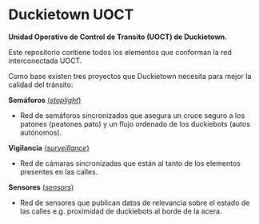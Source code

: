 # Duckietown UOCT

**Unidad Operativo de Control de Transito (UOCT) de Duckietown.**

Este repositorio contiene todos los elementos que conforman la red interconectada UOCT.

Como base existen tres proyectos que Duckietown necesita para mejor la calidad del tránsito:

**Semáforos** [(_stoplight_)](https://github.com/tomvillegasm/duckietown-uoct/tree/master/catkin_ws/src/stoplight)
* Red de semáforos sincronizados que asegura un cruce seguro a los patones (peatones pato) y un flujo ordenado de los duckiebots (autos autónomos).

**Vigilancia** [(_surveillance_)](https://github.com/tomvillegasm/duckietown-uoct/tree/master/catkin_ws/src/surveillance)
* Red de cámaras sincronizadas que están al tanto de los elementos presentes en las calles.

**Sensores** [(_sensors_)](https://github.com/tomvillegasm/duckietown-uoct/tree/master/catkin_ws/src/sensors)
* Red de sensores que publican datos de relevancia sobre el estado de las calles e.g. proximidad de duckiebots al borde de la acera.
